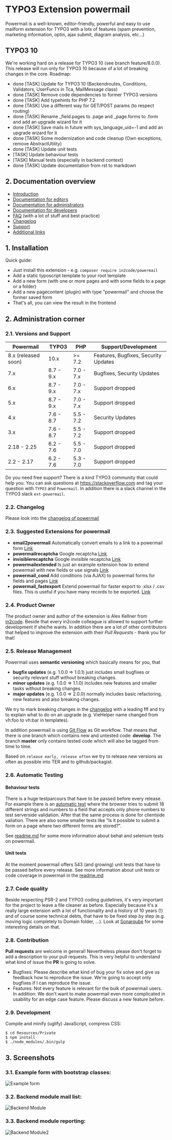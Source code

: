 # TYPO3 Extension powermail

Powermail is a well-known, editor-friendly, powerful
and easy to use mailform extension for TYPO3 with a lots of features
(spam prevention, marketing information, optin, ajax submit, diagram analysis, etc...)

## TYPO3 10

We're working hard on a release for TYPO3 10 (see branch feature/8.0.0). This release will run only for TYPO3 10 because
of a lot of breaking changes in the core. Roadmap:

* done [TASK] Update for TYPO3 10 (Backendroutes, Conditions, Validators, UserFuncs in Tca, MailMessage class)
* done [TASK] Remove code dependencies to former TYPO3 versions
* done [TASK] Add typehints for PHP 7.2
* done [TASK] Use a different way for GET/POST params (to respect routing)
* done [TASK] Rename _field.pages to .page and _page.forms to .form and add an upgrade wizard for it
* done [TASK] Save mails in future with sys_language_uid=-1 and add an upgrade wizard for it
* done [TASK] Some modernization and code cleanup (Own exceptions, remove AbstractUtility)
* done [TASK] Update unit tests
* [TASK] Update behaviour tests
* [TASK] Manual tests (especially in backend context)
* done [TASK] Update documentation from rst to markdown

## 2. Documentation overview

* [Introduction](/Documentation/Readme.md)
* [Documentation for editors](/Documentation/ForEditors/Readme.md)
* [Documentation for administrators](/Documentation/ForAdministrators/Readme.md)
* [Documentation for developers](/Documentation/ForDevelopers/Readme.md)
* [FAQ](/Documentation/FAQ/Readme.md) (with a lot of stuff and best practice)
* [Changelog](/Documentation/Changelog/Readme.md)
* [Support](/Documentation/Support/Readme.md)
* [Additional links](/Documentation/Links/Readme.md)

## 1. Installation

Quick guide:
- Just install this extension - e.g. `composer require in2code/powermail`
- Add a static typoscript template to your root template
- Add a new form (with one or more pages and with some fields to a page or a folder)
- Add a new pagecontent (plugin) with type "powermail" and choose the former saved form
- That's all, you can view the result in the frontend

## 2. Administration corner

### 2.1. Versions and Support

| Powermail           | TYPO3      | PHP       | Support/Development                     |
| ------------------- | ---------- | ----------|---------------------------------------- |
| 8.x (released soon) | 10.x       | >= 7.2    | Features, Bugfixes, Security Updates    |
| 7.x                 | 8.7 - 9.x  | 7.0 - 7.x | Bugfixes, Security Updates              |
| 6.x                 | 8.7 - 9.x  | 7.0 - 7.x | Support dropped                         |
| 5.x                 | 8.7 - 9.x  | 7.0 - 7.x | Support dropped                         |
| 4.x                 | 7.6 - 8.7  | 5.5 - 7.2 | Security Updates                        |
| 3.x                 | 7.6 - 8.7  | 5.5 - 7.2 | Support dropped                         |
| 2.18 - 2.25         | 6.2 - 7.6  | 5.5 - 7.0 | Support dropped                         |
| 2.2 - 2.17          | 6.2 - 7.6  | 5.3 - 7.0 | Support dropped                         |

Do you need free support? There is a kind TYPO3 community that could help you.
You can ask questions at https://stackoverflow.com and tag your question with `TYPO3` and `Powermail`.
In addition there is a slack channel in the TYPO3 slack `ext-powermail`.

### 2.2. Changelog

Please look into the [changelog of powermail](/Documentation/Changelog/Readme.md)

### 2.3. Suggested Extensions for powermail

- **email2powermail** Automatically convert emails to a link to a powermail form [Link](https://github.com/einpraegsam/email2powermail)
- **powermailrecaptcha** Google recaptcha [Link](https://github.com/einpraegsam/powermailrecaptcha)
- **invisiblerecaptcha** Google invisible recaptcha [Link](https://github.com/einpraegsam/invisiblerecaptcha)
- **powermailextended** Is just an example extension how to extend powermail with new fields or use signals [Link](https://github.com/einpraegsam/powermailextended)
- **powermail_cond** Add conditions (via AJAX) to powermail forms for fields and pages [Link](https://github.com/einpraegsam/powermail_cond)
- **powermail_fastexport** Extend powermail for faster export to .xlsx / .csv files. This is useful if you have many records to be exported. [Link](https://github.com/bithost-gmbh/powermail_fastexport)

### 2.4. Product Owner

The product owner and author of the extension is Alex Kellner from [in2code](https://www.in2code.de). Beside that every
in2code colleague is allowed to support further development if she/he wants. In addition there are a lot of other
contributors that helped to improve the extension with their *Pull Requests* - thank you for that!

### 2.5. Release Management

Powermail uses **semantic versioning** which basically means for you, that
- **bugfix updates** (e.g. 1.0.0 => 1.0.1) just includes small bugfixes or security relevant stuff without breaking changes.
- **minor updates** (e.g. 1.0.0 => 1.1.0) includes new features and smaller tasks without breaking changes.
- **major updates** (e.g. 1.0.0 => 2.0.0) normally includes basic refactoring, new features and also breaking changes.

We try to mark breaking changes in the [changelog](/Documentation/Changelog/Readme.md)
with a leading **!!!** and try to explain what to do on an upgrade (e.g. VieHelper name changed from vh:foo to vh:bar in templates).

In addition powermail is using [Git Flow](https://www.atlassian.com/git/tutorials/comparing-workflows/gitflow-workflow) as Git workflow.
That means that there is one branch which contains new and untested code: **develop**.
The branch **master** only contains tested code which will also be tagged from time to time.

Based on `release early, release often` we try to release new versions as often as possible into TER and to github/packagist.

### 2.6. Automatic Testing

#### Behaviour tests

There is a huge testparcours that have to be passed before every release. For example there is an
[automatic test](/Tests/Behavior/Features/Pi1/Validation/Input/JsPhpValidation.feature)
where the browser tries to submit 18 different strings and numbers to a field that accepts only phone numbers to test
serverside validation. After that the same process is done for clientside valiation.
There are also some smaller tests like "Is it possible to submit a form on a page where two different forms are stored?".

See [readme.md](/Tests/Behavior/readme.md) for some more information about behat and selenium tests on powermail.

#### Unit tests

At the moment powermail offers 543 (and growing) unit tests that have to be passed before every release. See more information
about unit tests or code coverage in powermail in the [readme.md](/Tests/Unit/readme.md)

### 2.7. Code quality

Beside respecting PSR-2 and TYPO3 coding guidelines, it's very important for the project to leave a file cleaner as before.
Especially because it's a really large extension with a lot of functionality and a history of 10 years (!) and of course some
technical debts, that have to be fixed step by step (e.g. moving logic completely to Domain folder, ...).
Look at [Sonarqube](https://ter-sonarqube.marketing-factory.de/dashboard?id=powermail) for some interesting details on that.

### 2.8. Contribution

**Pull requests** are welcome in general! Nevertheless please don't forget to add a description to your pull requests. This
is very helpful to understand what kind of issue the **PR** is going to solve.

- Bugfixes: Please describe what kind of bug your fix solve and give us feedback how to reproduce the issue. We're going
to accept only bugfixes if I can reproduce the issue.
- Features: Not every feature is relevant for the bulk of powermail users. In addition: We don't want to make powermail
even more complicated in usability for an edge case feature. Please discuss a new feature before.


### 2.9. Development

Compile and minify (uglify) JavaScript, compress CSS:

```
$ cd Resources/Private
$ npm install
$ ./node_modules/.bin/gulp
```


## 3. Screenshots

### 3.1. Example form with bootstrap classes:

![Example form](Documentation/Images/frontend1.png "Example Form")


### 3.2. Backend module mail list:

![Backend Module](Documentation/Images/backend1.png "Backend Module")


### 3.3. Backend module reporting:

![Backend Module2](Documentation/Images/backend2.png "Backend Module2")
